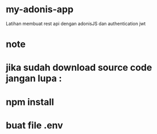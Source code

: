 # my-adonis-app
 Latihan membuat rest api dengan adonisJS dan authentication jwt

# note
 # jika sudah download source code jangan lupa :
  # npm install
  # buat file .env
